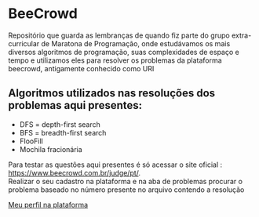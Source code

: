 <h1>BeeCrowd</h1>

<span>Repositório que guarda as lembranças de quando fiz parte do grupo extra-curricular de Maratona de Programação, onde estudávamos os mais diversos algoritmos de programação, suas complexidades de espaço e tempo e utilizamos eles para resolver os problemas da plataforma beecrowd, antigamente conhecido como URI</span>


<h2>Algoritmos utilizados nas resoluções dos problemas aqui presentes:</h2>
<ul>
  <li>DFS = depth-first search</li>
  <li>BFS = breadth-first search</li>
  <li>FlooFill</li>
  <li>Mochila fracionária</li>
</ul>

<p>Para testar as questões aqui presentes é só acessar o site oficial : <a href="https://www.beecrowd.com.br/judge/pt/">https://www.beecrowd.com.br/judge/pt/</a>.<br>
Realizar o seu cadastro na plataforma e na aba de problemas procurar o problema baseado no número presente no arquivo contendo a resolução</p>

<a href="https://www.beecrowd.com.br/judge/pt/profile/301920">Meu perfil na plataforma</a>
